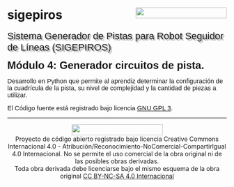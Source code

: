 # sigepiros <img src="https://lh7-rt.googleusercontent.com/docsz/AD_4nXf_4M2q_s9u47z9-EfZpbR4oDI5dHSPc4U2ksr0tKbEeM49-2ORD-WcGojh-NSrVvNqbHKwDhIsBhSzIM5FpIPD7A-xgFrw2pwXZ_y_xZlXczJCwRXs57myO7KKTjW2-CYtjtVV?key=wfIYDse3HDYUCiFSmAXxQTvT" width="209" height="25" style="float: right; ">
<p><span style="background-color: rgb(255, 255, 255); font-size: 22px; font-family: Arial, sans-serif; text-shadow: rgba(136, 136, 136, 0.8) 3px 3px 2px;">Sistema Generador de Pistas para Robot Seguidor de L&iacute;neas (SIGEPIROS)</span></p>
<p><span style="font-size: 24px; font-family: Arial, sans-serif;"><strong>M&oacute;dulo 4: Generador circuitos de pista.</span><span style="font-size: 24px; font-family: Arial, sans-serif;"></strong></span></p>
<p><span style="font-size:11pt;font-family:Arial,sans-serif;">Desarrollo en Python que permite al aprendiz determinar la configuración de la cuadrícula de la pista, su nivel de complejidad y la cantidad de piezas a utilizar.</span></p>
<p><span style="font-size:11pt;font-family:Arial,sans-serif;">El Código fuente está registrado bajo licencia <a href="https://www.gnu.org/licenses/quick-guide-gplv3.html"; target="_blank">GNU GPL 3</a>.</span></p>
<!-- PIE DE PÁGINA -->
<div align="center"><hr>
<img src="https://lh7-rt.googleusercontent.com/docsz/AD_4nXf_4M2q_s9u47z9-EfZpbR4oDI5dHSPc4U2ksr0tKbEeM49-2ORD-WcGojh-NSrVvNqbHKwDhIsBhSzIM5FpIPD7A-xgFrw2pwXZ_y_xZlXczJCwRXs57myO7KKTjW2-CYtjtVV?key=wfIYDse3HDYUCiFSmAXxQTvT" width="209" height="25" align="center"><br>
Proyecto de código abierto registrado bajo licencia Creative Commons Internacional 4.0 - Atribución/Reconocimiento-NoComercial-CompartirIgual 4.0 Internacional. 
No se permite el uso comercial de la obra original ni de las posibles obras derivadas.<br>Toda obra derivada debe licenciarse bajo el mismo esquema de la obra original <a href="https://creativecommons.org/licenses/by-nc-sa/4.0/">CC BY-NC-SA 4.0 Internacional</a></div>

